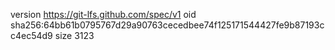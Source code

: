 version https://git-lfs.github.com/spec/v1
oid sha256:64bb61b0795767d29a90763cecedbee74f125171544427fe9b87193cc4ec54d9
size 3123
